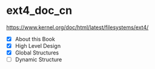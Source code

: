 # ext4_doc_cn
https://www.kernel.org/doc/html/latest/filesystems/ext4/

* [X] About this Book
* [X] High Level Design
* [X] Global Structures
* [ ] Dynamic Structure